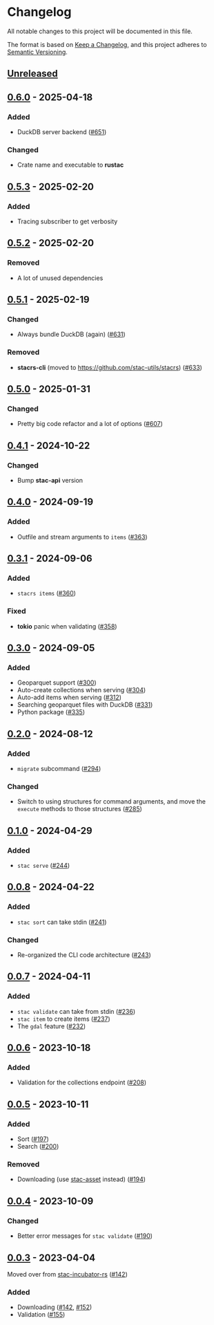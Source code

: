 # Changelog

All notable changes to this project will be documented in this file.

The format is based on [Keep a Changelog](https://keepachangelog.com/en/1.0.0/), and this project adheres to [Semantic Versioning](https://semver.org/spec/v2.0.0.html).

## [Unreleased]

## [0.6.0] - 2025-04-18

### Added

- DuckDB server backend ([#651](https://github.com/stac-utils/rustac/pull/651))

### Changed

- Crate name and executable to **rustac**

## [0.5.3] - 2025-02-20

### Added

- Tracing subscriber to get verbosity

## [0.5.2] - 2025-02-20

### Removed

- A lot of unused dependencies

## [0.5.1] - 2025-02-19

### Changed

- Always bundle DuckDB (again) ([#631](https://github.com/stac-utils/rustac/pull/631))

### Removed

- **stacrs-cli** (moved to <https://github.com/stac-utils/stacrs>) ([#633](https://github.com/stac-utils/rustac/pull/633))

## [0.5.0] - 2025-01-31

### Changed

- Pretty big code refactor and a lot of options ([#607](https://github.com/stac-utils/rustac/pull/607))

## [0.4.1] - 2024-10-22

### Changed

- Bump **stac-api** version

## [0.4.0] - 2024-09-19

### Added

- Outfile and stream arguments to `items` ([#363](https://github.com/stac-utils/rustac/pull/363))

## [0.3.1] - 2024-09-06

### Added

- `stacrs items` ([#360](https://github.com/stac-utils/rustac/pull/360))

### Fixed

- **tokio** panic when validating ([#358](https://github.com/stac-utils/rustac/pull/358))

## [0.3.0] - 2024-09-05

### Added

- Geoparquet support ([#300](https://github.com/stac-utils/rustac/pull/300))
- Auto-create collections when serving ([#304](https://github.com/stac-utils/rustac/pull/304))
- Auto-add items when serving ([#312](https://github.com/stac-utils/rustac/pull/312))
- Searching geoparquet files with DuckDB ([#331](https://github.com/stac-utils/rustac/pull/331))
- Python package ([#335](https://github.com/stac-utils/rustac/pull/335))

## [0.2.0] - 2024-08-12

### Added

- `migrate` subcommand ([#294](https://github.com/stac-utils/rustac/pull/294))

### Changed

- Switch to using structures for command arguments, and move the `execute` methods to those structures ([#285](https://github.com/stac-utils/rustac/pull/285))

## [0.1.0] - 2024-04-29

### Added

- `stac serve` ([#244](https://github.com/stac-utils/rustac/pull/244))

## [0.0.8] - 2024-04-22

### Added

- `stac sort` can take stdin ([#241](https://github.com/stac-utils/rustac/pull/241))

### Changed

- Re-organized the CLI code architecture ([#243](https://github.com/stac-utils/rustac/pull/243))

## [0.0.7] - 2024-04-11

### Added

- `stac validate` can take from stdin ([#236](https://github.com/stac-utils/rustac/pull/236))
- `stac item` to create items ([#237](https://github.com/stac-utils/rustac/pull/237))
- The `gdal` feature ([#232](https://github.com/stac-utils/rustac/pull/232))

## [0.0.6] - 2023-10-18

### Added

- Validation for the collections endpoint ([#208](https://github.com/stac-utils/rustac/pull/208))

## [0.0.5] - 2023-10-11

### Added

- Sort ([#197](https://github.com/stac-utils/rustac/pull/197))
- Search ([#200](https://github.com/stac-utils/rustac/pull/200))

### Removed

- Downloading (use [stac-asset](https://github.com/stac-utils/stac-asset) instead) ([#194](https://github.com/stac-utils/rustac/pull/194))

## [0.0.4] - 2023-10-09

### Changed

- Better error messages for `stac validate` ([#190](https://github.com/stac-utils/rustac/pull/190))

## [0.0.3] - 2023-04-04

Moved over from [stac-incubator-rs](https://github.com/gadomski/stac-incubator-rs) ([#142](https://github.com/stac-utils/rustac/pull/142))

### Added

- Downloading ([#142](https://github.com/stac-utils/rustac/pull/142), [#152](https://github.com/stac-utils/rustac/pull/152))
- Validation ([#155](https://github.com/stac-utils/rustac/pull/155))

[Unreleased]: https://github.com/stac-utils/rustac/compare/rustac-v0.6.0..main
[0.6.0]: https://github.com/stac-utils/rustac/compare/stac-cli-v0.5.3..rustac-v0.6.0
[0.5.3]: https://github.com/stac-utils/rustac/compare/stac-cli-v0.5.2..stac-cli-v0.5.3
[0.5.2]: https://github.com/stac-utils/rustac/compare/stac-cli-v0.5.1..stac-cli-v0.5.2
[0.5.1]: https://github.com/stac-utils/rustac/compare/stac-cli-v0.5.0..stac-cli-v0.5.1
[0.5.0]: https://github.com/stac-utils/rustac/compare/stac-cli-v0.4.1..stac-cli-v0.5.0
[0.4.1]: https://github.com/stac-utils/rustac/compare/stac-cli-v0.4.0..stac-cli-v0.4.1
[0.4.0]: https://github.com/stac-utils/rustac/compare/stac-cli-v0.3.1..stac-cli-v0.4.0
[0.3.1]: https://github.com/stac-utils/rustac/compare/stac-cli-v0.3.0..stac-cli-v0.3.1
[0.3.0]: https://github.com/stac-utils/rustac/compare/stac-cli-v0.2.0..stac-cli-v0.3.0
[0.2.0]: https://github.com/stac-utils/rustac/compare/stac-cli-v0.1.0..stac-cli-v0.2.0
[0.1.0]: https://github.com/stac-utils/rustac/compare/stac-cli-v0.0.8..stac-cli-v0.1.0
[0.0.8]: https://github.com/stac-utils/rustac/compare/stac-cli-v0.0.7..stac-cli-v0.0.8
[0.0.7]: https://github.com/stac-utils/rustac/compare/stac-cli-v0.0.6..stac-cli-v0.0.7
[0.0.6]: https://github.com/stac-utils/rustac/compare/stac-cli-v0.0.5..stac-cli-v0.0.6
[0.0.5]: https://github.com/stac-utils/rustac/compare/stac-cli-v0.0.4..stac-cli-v0.0.5
[0.0.4]: https://github.com/stac-utils/rustac/compare/stac-cli-v0.0.3..stac-cli-v0.0.4
[0.0.3]: https://github.com/stac-utils/rustac/tree/stac-cli-v0.0.3

<!-- markdownlint-disable-file MD024 -->
